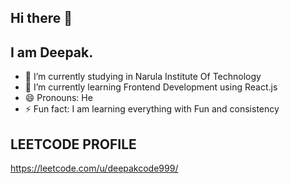 ## Hi there 👋
## I am Deepak.

<!--
**Deepakcode607/Deepakcode607** is a ✨ _special_ ✨ repository because its `README.md` (this file) appears on your GitHub profile.


Here are some ideas to get you started:
-->

- 🔭 I’m currently studying in Narula Institute Of Technology
- 🌱 I’m currently learning Frontend Development using React.js 
- 😄 Pronouns: He
- ⚡ Fun fact: I am learning everything with Fun and consistency
## LEETCODE PROFILE
https://leetcode.com/u/deepakcode999/




